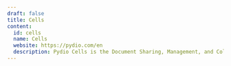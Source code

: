 ```yaml
---
draft: false
title: Cells
content:
  id: cells
  name: Cells
  website: https://pydio.com/en
  description: Pydio Cells is the Document Sharing, Management, and Collaboration platform.
---
```


